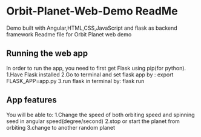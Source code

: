 # Orbit-Planet-Web-Demo ReadMe
Demo built with Angular,HTML,CSS,JavaScript and flask as backend framework
Readme file for Orbit Planet web demo

##  Running the web app
In order to run the app, you need to first get Flask using pip(for python). 
1.Have Flask installed
2.Go to terminal and set flask app by : export FLASK_APP=app.py
3.run flask in terminal by: flask run

##  App features

You will be able to:
1.Change the speed of both orbiting speed and spinning seed in angular speed(degree/second)
2.stop or start the planet from orbiting
3.change to another random planet
